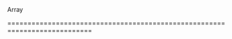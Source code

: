 <!--merge--><!--/merge-->
<!--type-->Array<dxContextMenuItem><!--/type-->
===========================================================================
